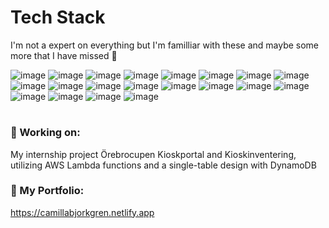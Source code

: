 # Tech Stack
I'm not a expert on everything but I'm familliar with these and maybe some more that I have missed 👀

![image](https://github.com/user-attachments/assets/b7d3e0ff-0a83-4525-8583-dabc0df5d5d5)
![image](https://github.com/user-attachments/assets/640670c6-5387-43d7-ade4-1e4f9c0369e3)
![image](https://github.com/user-attachments/assets/16c5fab1-9f79-4abc-9f48-e8e61c8e4dee)
![image](https://github.com/user-attachments/assets/29f7ee49-0ac1-40fa-8eae-448bda86f32f)
![image](https://github.com/user-attachments/assets/c0396461-b606-4ab4-887c-c42e345ff64c)
![image](https://github.com/user-attachments/assets/7f219323-4c9a-4c73-bfea-a40b4f3eff37)
![image](https://github.com/user-attachments/assets/4acb110d-5e98-42e0-9b7d-2b377aaa4bf2)
![image](https://github.com/user-attachments/assets/0aa06b31-65fc-4b2f-971f-151e76294c86)
![image](https://github.com/user-attachments/assets/32ebe909-3323-4bf8-b36a-be250b96b2cb)
![image](https://github.com/user-attachments/assets/a0528377-bf02-4763-87ef-c76c45c83702)
![image](https://github.com/user-attachments/assets/c4840f36-8680-4009-a240-f9f20468f590)
![image](https://github.com/user-attachments/assets/2dc00274-6eeb-48a0-abd1-ee1cb60a3f4e)
![image](https://github.com/user-attachments/assets/49db98d4-8941-471d-8257-46f6a7be4f18)
![image](https://github.com/user-attachments/assets/ef433598-585a-48f5-9386-a34ce506922c)
![image](https://github.com/user-attachments/assets/e56e0768-a49e-417a-b91b-84fabf8c5c91)
![image](https://github.com/user-attachments/assets/b7b88d71-c1c6-4844-a550-2eee047087a3)
![image](https://github.com/user-attachments/assets/1e42d3a0-6cf0-41b2-bf90-a5ec852158bd)
![image](https://github.com/user-attachments/assets/a694e432-bbf9-41b6-b867-f238e0f28bfa)
![image](https://github.com/user-attachments/assets/89e62cd5-fa14-47fa-8b9d-0afc26006abe)
![image](https://github.com/user-attachments/assets/68965f84-2c13-4eeb-8474-8f60365dbc1e)

#


 ### 🔭 Working on: 
 My internship project Örebrocupen Kioskportal and Kioskinventering, utilizing AWS Lambda functions and a single-table design with DynamoDB

### 💼 My Portfolio:
https://camillabjorkgren.netlify.app
